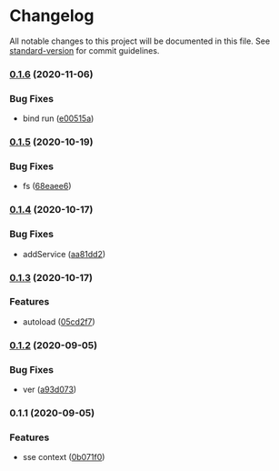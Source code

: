 # Changelog

All notable changes to this project will be documented in this file. See [standard-version](https://github.com/conventional-changelog/standard-version) for commit guidelines.

### [0.1.6](https://github.com/freedomsex/service-worker/compare/v0.1.5...v0.1.6) (2020-11-06)


### Bug Fixes

* bind run ([e00515a](https://github.com/freedomsex/service-worker/commit/e00515ae5810aea0aa4459ec504df3812edb7c4e))

### [0.1.5](https://github.com/freedomsex/service-worker/compare/v0.1.4...v0.1.5) (2020-10-19)


### Bug Fixes

* fs ([68eaee6](https://github.com/freedomsex/service-worker/commit/68eaee68b0d20aa39e2beb455580030df96788e4))

### [0.1.4](https://github.com/freedomsex/service-worker/compare/v0.1.3...v0.1.4) (2020-10-17)


### Bug Fixes

* addService ([aa81dd2](https://github.com/freedomsex/service-worker/commit/aa81dd2550aea412d9b4a1bc5d08e656255a9100))

### [0.1.3](https://github.com/freedomsex/service-worker/compare/v0.1.2...v0.1.3) (2020-10-17)


### Features

* autoload ([05cd2f7](https://github.com/freedomsex/service-worker/commit/05cd2f7e044af95b0faad118facd4ac7dd6aa3e7))

### [0.1.2](https://github.com/freedomsex/service-worker/compare/v0.1.1...v0.1.2) (2020-09-05)


### Bug Fixes

* ver ([a93d073](https://github.com/freedomsex/service-worker/commit/a93d0731a5d864bc14da72866ec515fc479434df))

### 0.1.1 (2020-09-05)


### Features

* sse context ([0b071f0](https://github.com/freedomsex/service-worker/commit/0b071f0eb286114512bd9778f1506a59c7404747))
